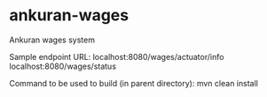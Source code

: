 # ankuran-wages
Ankuran wages system


Sample endpoint URL: localhost:8080/wages/actuator/info  <br/>
localhost:8080/wages/status


Command to be used to build (in parent directory):
mvn clean install
